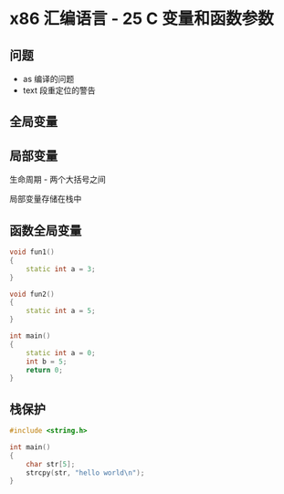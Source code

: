 # x86 汇编语言 - 25 C 变量和函数参数

## 问题

- as 编译的问题
- text 段重定位的警告

## 全局变量

## 局部变量

生命周期 - 两个大括号之间

局部变量存储在栈中

## 函数全局变量

```cpp
void fun1()
{
    static int a = 3;
}

void fun2()
{
    static int a = 5;
}

int main()
{
    static int a = 0;
    int b = 5;
    return 0;
}
```

## 栈保护

```cpp
#include <string.h>

int main()
{
    char str[5];
    strcpy(str, "hello world\n");
}
```
